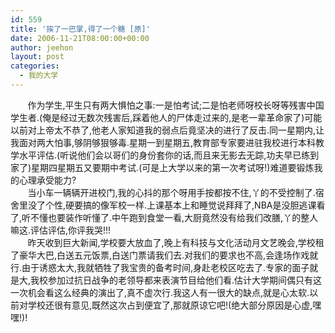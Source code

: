 ```yaml
---
id: 559
title: '挨了一巴掌,得了一个糖 [原]'
date: 2006-11-21T08:00:00+00:00
author: jeehon
layout: post
categories:
  - 我的大学
---
```

&nbsp;&nbsp;&nbsp;&nbsp;&nbsp;&nbsp;&nbsp;作为学生,平生只有两大惧怕之事:一是怕考试;二是怕老师呀校长呀等残害中国学生者.(俺是经过无数次残害后,踩着他人的尸体走过来的,是老一辈革命家了)可能以前对上帝太不恭了,他老人家知道我的弱点后竟坚决的进行了反击.同一星期内,让我面对两大怕事,够阴够狠够毒.星期一到星期五,教育部专家要进驻我校进行本科教学水平评估.(听说他们会以哥们的身份套你的话,而且来无影去无踪,功夫早已练到家了)星期四星期五又要期中考试.(可是上大学以来的第一次考试呀!)难道要锻炼我的心理承受能力?  
&nbsp;&nbsp;&nbsp;&nbsp;&nbsp;&nbsp; 当小车一辆辆开进校门,我的心抖的那个呀用手按都按不住,丫的不受控制了.宿舍里没了个性,硬要搞的像军校一样.上课基本上和睡觉说拜拜了,NBA是没胆逃课看了,听不懂也要装作听懂了.中午跑到食堂一看,大厨竟然没有给我们改膳,丫的整人嘛这.评估评估,你评我哭!!!  
&nbsp;&nbsp;&nbsp;&nbsp;&nbsp;&nbsp; 昨天收到巨大新闻,学校要大放血了,晚上有科技与文化活动月文艺晚会,学校租了豪华大巴,白送五元饭票,白送门票请我们去.对我们的要求也不高,会逢场作戏就行.由于诱惑太大,我就牺牲了我宝贵的备考时间,身赴老校区吃去了.专家的面子就是大,我校参加过抗日战争的老领导都来表演节目给他们看.估计大学期间偶只有这一次机会看这么经典的演出了,真不虚次行.我这人有一很大的缺点,就是心太软.以前对学校还很有意见,既然这次占到便宜了,那就原谅它吧!(绝大部分原因是心虚,嘿嘿!)!